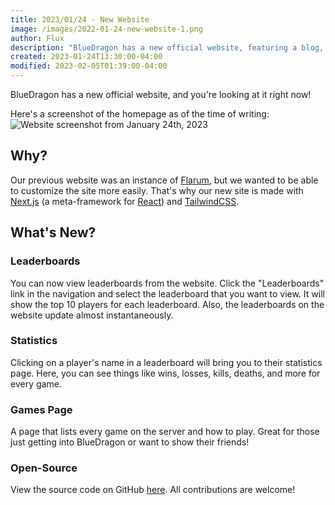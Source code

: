 ```yaml
---
title: 2023/01/24 - New Website
image: /images/2022-01-24-new-website-1.png
author: Flux
description: "BlueDragon has a new official website, featuring a blog, leaderboards, game information, and more!"
created: 2023-01-24T13:30:00-04:00
modified: 2023-02-05T01:39:00-04:00
---
```


BlueDragon has a new official website, and you're looking at it right now!

Here's a screenshot of the homepage as of the time of writing:
![Website screenshot from January 24th, 2023](/images/2022-01-24-new-website-1.png)

## Why?

Our previous website was an instance of [Flarum](https://flarum.org/), but we wanted to be able to customize the site more easily. That's why our new site is made with [Next.js](https://nextjs.org/) (a meta-framework for [React](https://reactjs.org/)) and [TailwindCSS](https://tailwindcss.com/).

## What's New?

### Leaderboards

You can now view leaderboards from the website. Click the "Leaderboards" link in the navigation and select the leaderboard that you want to view. It will show the top 10 players for each leaderboard. Also, the leaderboards on the website update almost instantaneously.

### Statistics

Clicking on a player's name in a leaderboard will bring you to their statistics page. Here, you can see things like wins, losses, kills, deaths, and more for every game.

### Games Page

A page that lists every game on the server and how to play. Great for those just getting into BlueDragon or want to show their friends!

### Open-Source

View the source code on GitHub [here](https://github.com/BlueDragonMC/Website). All contributions are welcome!
